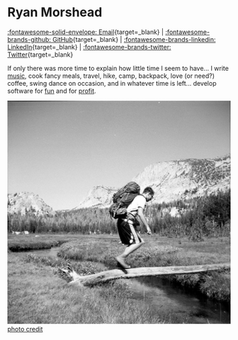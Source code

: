# Ryan Morshead

[:fontawesome-solid-envelope: Email](mailto:ryan.morshead@gmail.com){target=\_blank} |
[:fontawesome-brands-github: GitHub](https://github.com/rmorshea){target=\_blank} |
[:fontawesome-brands-linkedin: LinkedIn](https://linkedin.com/in/rmorshea){target=\_blank} |
[:fontawesome-brands-twitter: Twitter](https://twitter.com/){target=\_blank}

If only there was more time to explain how little time I seem to have... I write
[music](projects#music),
cook fancy meals, travel, hike, camp, backpack, love (or need?) coffee, swing dance on occasion,
and in whatever time is left... develop software for
[fun](projects#software)
and for
[profit](resume).

<figure class="image" style="margin: 0px">
  <img src="images/backpacking_yosemite_2017.jpg"/>
  <figcaption>
    <a target="_blank" href="https://www.instagram.com/bigmackpackin/?hl=en">
      <i class="fa fa-instagram"></i>
      photo credit
    </a>
  </figcaption>
</figure>
